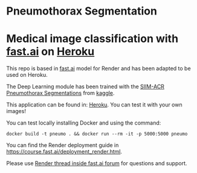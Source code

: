 # Pneumothorax Segmentation
#  Medical image classification with [fast.ai](https://www.fast.ai) on [Heroku](https://www.heroku.com)

This repo is based in [fast.ai](https://github.com/render-examples/fastai-v3) model for Render and has been 
adapted to be used on Heroku.

The Deep Learning module has been trained with the 
[SIIM-ACR Pneumothorax Segmentations](https://www.kaggle.com/vbookshelf/pneumothorax-chest-xray-images-and-masks)
from [kaggle](kaggle.com).

This application can be found in: [Heroku](https://pneumot.herokuapp.com). You can test it with your own images!

You can test locally installing Docker and using the command:

```
docker build -t pneumo . && docker run --rm -it -p 5000:5000 pneumo
```

You can find the Render deployment guide in https://course.fast.ai/deployment_render.html.

Please use [Render thread inside fast.ai forum](https://forums.fast.ai/t/deployment-platform-render/33953) for questions and support.


